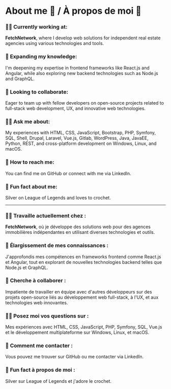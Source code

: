# About me 👋 / À propos de moi 👋

### 👩‍💻 **Currently working at**:  
**FetchNetwork**, where I develop web solutions for independent real estate agencies using various technologies and tools.  


### 🌱 **Expanding my knowledge**:  
I'm deepening my expertise in frontend frameworks like React.js and Angular, while also exploring new backend technologies such as Node.js and GraphQL.  


### 🤝 **Looking to collaborate**:  
Eager to team up with fellow developers on open-source projects related to full-stack web development, UX, and innovative web technologies.  


### 🙋‍♀️ **Ask me about**:  
My experiences with HTML, CSS, JavaScript, Bootstrap, PHP, Symfony, SQL, Shell, Drupal, Laravel, Vue.js, Gitlab, WordPress, Java, JavaEE, Python, REST, and cross-platform development on Windows, Linux, and macOS.  


### 💬 **How to reach me**:  
You can find me on GitHub or connect with me via LinkedIn.  


### 💃 **Fun fact about me**:  
Silver on League of Legends and loves to crochet.  


___________________________________________________

### 👩‍💻 **Travaille actuellement chez** :  
**FetchNetwork**, où je développe des solutions web pour des agences immobilières indépendantes en utilisant diverses technologies et outils.


### 🌱 **Élargissement de mes connaissances** :  
J'approfondis mes compétences en frameworks frontend comme React.js et Angular, tout en explorant de nouvelles technologies backend telles que Node.js et GraphQL.


### 🤝 **Cherche à collaborer** :  
Impatiente de travailler en équipe avec d'autres développeurs sur des projets open-source liés au développement web full-stack, à l'UX, et aux technologies web innovantes.


### 🙋‍♀️ **Posez moi vos questions sur :**
Mes expériences avec HTML, CSS, JavaScript, PHP, Symfony, SQL, Vue.js et le développement multiplateforme sur Windows, Linux, et macOS.


### 💬 **Comment me contacter** :  
Vous pouvez me trouver sur GitHub ou me contacter via LinkedIn.


### 💃 **Fun fact à propos de moi** :  
Silver sur League of Legends et j'adore le crochet.
